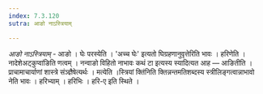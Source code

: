 ```yaml
---
index: 7.3.120
sutra: आङो नाऽस्त्रियाम्

---
```

_आङो नाऽस्त्रियाम्_ - आङो । घेः परस्येति । 'अच्च घेः' इत्यतो घिग्रहणानुवृत्तेरिति भावः । हरिणेति । नादेशेअट्कुप्वा॑ङिति णत्वम् । नन्वाङो विहितो नाभावः कथं टा इत्यस्य स्यादित्यत आह — आङितीति । प्राचामाचार्याणां शास्त्रे संञ्ज्ञैषेत्यर्थः । मत्येति ।स्त्रियां क्ति॑निति क्तिन्नन्तमतिशब्दस्य स्त्रीलिङ्गत्वान्नाभावो नेति भावः । हरिभ्याम् । हरिभिः । हरि-ए इति स्थिते । 